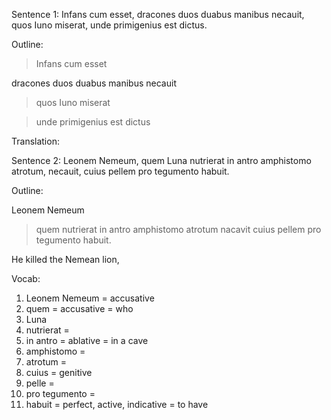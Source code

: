 Sentence 1: Infans cum esset, dracones duos duabus manibus necauit, quos Iuno miserat, unde primigenius est dictus.

Outline:

>Infans cum esset

dracones duos duabus manibus necauit

>quos Iuno miserat

>unde primigenius est dictus 

Translation: 

Sentence 2: Leonem Nemeum, quem Luna nutrierat in antro amphistomo atrotum, necauit, cuius pellem pro tegumento habuit.

Outline:

Leonem Nemeum
>quem nutrierat in antro amphistomo atrotum 
nacavit
>cuius pellem pro tegumento habuit. 

He killed the Nemean lion, 

Vocab:

1. Leonem Nemeum = accusative 
2. quem = accusative = who
3. Luna 
4. nutrierat = 
5. in antro = ablative = in a cave
6. amphistomo = 
7. atrotum = 
8. cuius = genitive 
9. pelle = 
10. pro tegumento = 
11. habuit = perfect, active, indicative = to have 


